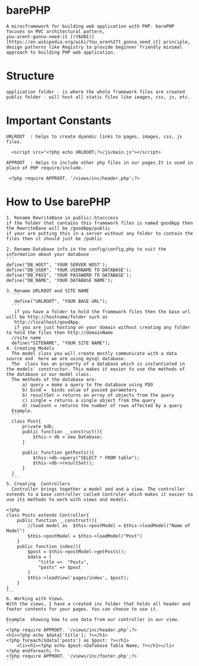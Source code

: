 
# barePHP
    A mirocframework for building web application with PHP. barePHP focuses on MVC architectural pattern, 
    you-arent-gonna-need-it [(YAGNI)][https://en.wikipedia.org/wiki/You_aren%27t_gonna_need_it] principle, 
    design patterns like Registry to provide beginner friendly minimal approach to building PHP web application.

# Structure
    application folder - is where the whole framework files are created 
    public folder - will host all static files like images, css, js, etc.

# Important Constants 
    URLROOT  : helps to create dyanmic links to pages, images, css, js files.
  ```
    <script src="<?php echo URLROOT;?>/js/main.js"></script>
  ```


    APPROOT  : Helps to include other php files in our pages.It is used in place of PHP require/include.
  ```
   <?php require APPROOT. '/views/inc/header.php';?>
   ```
  
# How to Use  barePHP
    1. Rename RewriteBase in public/.htacccess 
    if the folder that contains this framework files is named goodApp then the RewriteBase will be /goodApp/public 
    if your are putting this in a server without any folder to contain the files then it should just be /public

    2. Rename Database info in the config/config,php to suit the information about your database
    ```
    define("DB_HOST", 'YOUR SERVER HOST');
    define("DB_USER", 'YOUR USERNAME TO DATABASE');
    define("DB_PASS", 'YOUR PASSWORD TO DATABASE');
    define("DB_NAME", 'YOUR DATABASE NAME');
  ```
3. Rename URLROOT and SITE NAME
    ```
     define("URLROOT", "YOUR BASE URL");
    ```
     if you have a folder to hold the framework files then the base url will be http://hostname/folder such as 
     http://localhost/goodApp.
     if you are just hosting on your domain without creating any folder to hold the files then http://domainName
    //site name 
    define("SITENAME", "YOUR SITE NAME");
4. Creating Models
    The model class you will create mostly communicate with a data source and  here we are using mysql database.
    The  class has an property of a database which is instantiated in the models' constructor. This makes it easier to use the methods of the database in our model class. 
    The methods of the database are:
        a) query = make a query to the database using PDO
        b) bind =  binds value of passed parameters 
        b) resultSet = returns an array of objects from the query
        c) single = returns a single object from the query
        d) rowCount = returns the number of rows affected by a query
    Example. 
    ```
    class Post{
        private $db;
        public function __construct(){
            $this-> db = new Database;
        }

        public function getPosts(){
            $this->db->query("SELECT * FROM table");
            $this->db->resultSet();
        }
    }
    ```
5. Creating  Controllers 
    Controller brings together a model and and a view. The controller extends to a base controller called Controler which makes it easier to use its methods to work with views and models.
   ```
    <?php 
    class Posts extends Controller{
        public function __construct(){
            //load model as  $this->postModel = $this->loadModel("Name of Model") 
            $this->postModel = $this->loadModel("Post")
        }
        public function index(){
            $post = $this->postModel->getPosts();
            $data = [
                "title =>  "Posts",
                "posts" => $post
            ]
            $this->loadView('pages/index', $post);
        }
    }
    ```
    6. Working with Views. 
    With the views, I have a created inc folder that holds all header and footer contents for your pages. You can choose to use it.

    Example  showing how to use data from our controller in our view.
    ```
    <?php require APPROOT. '/views/inc/header.php';?>
    <h1><?php echo $data['title']; ?></h1>
    <?php foreach($data['posts'] as $post: ?></h1>
        <li><h1><?php echo $post->DaTabase Table Name; ?></h1></li>
    <?php endforeach; ?>    
    <?php require APPROOT. '/views/inc/footer.php';?>
    ```
    


